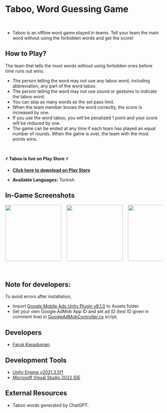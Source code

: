 # Taboo, Word Guessing Game
<br>

- Taboo is an offline word game played in teams. Tell your team the main word without using the forbidden words and get the score!

## How to Play?
The team that tells the most words without using forbidden ones before time runs out wins.
- The person telling the word may not use any taboo word, including abbreviation, any part of the word taboo.
- The person telling the word may not use sound or gestures to indicate the taboo word.
- You can skip as many words as the set pass limit.
- When the team member knows the word correctly, the score is increased by one.
- If you use the word taboo, you will be penalized 1 point and your score will be reduced by one.
- The game can be ended at any time if each team has played an equal number of rounds. When the game is over, the team with the most points wins.
<br>

**⚡ Taboo is live on Play Store ⚡** 

- [**Click here to download on Play Store**](https://play.google.com/store/apps/details?id=com.virca.taboo)

- **Available Languages:** Turkish

## In-Game Screenshots
<pre>
<img src="https://user-images.githubusercontent.com/54947066/209368877-1f4a3837-5076-4d46-837b-a7ec18228f20.jpg" width="180">  <img src="https://user-images.githubusercontent.com/54947066/209368980-a9dadcde-f9a6-436c-9bd0-0eea2988edd9.jpg" width="180">  <img src="https://user-images.githubusercontent.com/54947066/209369197-f2155469-82b5-4373-9491-45b4f785e3db.jpg" width="180">  <img src="https://user-images.githubusercontent.com/54947066/209369503-ca920f33-64ca-477b-a857-a6880a91e43f.jpg" width="180">  <img src="https://user-images.githubusercontent.com/54947066/209369744-f544fb21-1375-4761-9d82-ed04d7583528.jpg" width="180">
</pre>
<br>

## Note for developers:
To avoid errors after installation,
- Import [Google Mobile Ads Unity Plugin v8.1.0](https://github.com/googleads/googleads-mobile-unity/releases/tag/v8.1.0) to Assets folder.
- Set your own Google AdMob App ID and set ad ID (test ID given in comment line) in [GoogleAdMobController.cs](https://github.com/FarukKayaduman/taboo-word-game/blob/main/Assets/Scripts/GoogleAdMobController.cs) script.

## Developers
- [Faruk Kayaduman](https://www.linkedin.com/in/farukkayaduman/)

## Development Tools
* [Unity Engine v2021.3.5f1](https://unity.com/)
* [Microsoft Visual Studio 2022 IDE](https://visualstudio.microsoft.com/vs/)

## External Resources
* Taboo words generated by ChatGPT.
